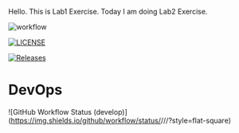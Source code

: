 Hello. This is Lab1 Exercise.
Today I am doing Lab2 Exercise.

![workflow](https://github.com/<UserName>/<RepositoryName>/actions/workflows/main.yml/badge.svg)

[![LICENSE](https://img.shields.io/github/license/<Thinzar-Phyo-Wai>/devops.svg?style=flat-square)](https://github.com/<Thinzar-Phyo-Wai>/devops/blob/master/LICENSE)

[![Releases](https://img.shields.io/github/release/<Thinzar-Phyo-Wai>/devops/all.svg?style=flat-square)](https://github.com/<Thinzar-Phyo-Wai>/devops/releases)

# DevOps
![GitHub Workflow Status (develop)](https://img.shields.io/github/workflow/status/<Thinzar-Phyo-Wai>/<sem>/<action name taken from main.yml>/<develop>?style=flat-square)